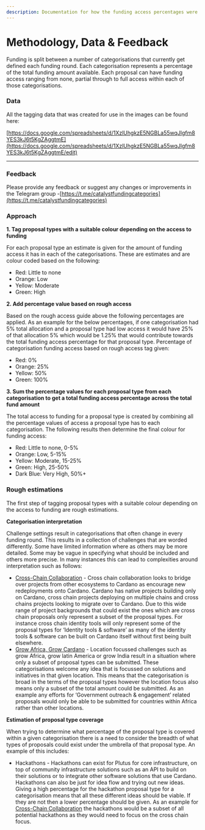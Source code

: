 ```yaml
---
description: Documentation for how the funding access percentages were derived
---
```


# Methodology, Data & Feedback

Funding is split between a number of categorisations that currently get defined each funding round. Each categorisation represents a percentage of the total funding amount available. Each proposal can have funding access ranging from none, partial through to full access within each of those categorisations.



### **Data**

All the tagging data that was created for use in the images can be found here:

[https://docs.google.com/spreadsheets/d/1XzlUhgkzE5NGBLa55wqJlgfm8YES3kJ6t5KgZAggtmE](https://docs.google.com/spreadsheets/d/1XzlUhgkzE5NGBLa55wqJlgfm8YES3kJ6t5KgZAggtmE/edit)

****

### **Feedback**

Please provide any feedback or suggest any changes or improvements in the Telegram group -[https://t.me/catalystfundingcategories](https://t.me/catalystfundingcategories)



### Approach

**1. Tag proposal types with a suitable colour depending on the access to funding**

For each proposal type an estimate is given for the amount of funding access it has in each of the categorisations. These are estimates and are colour coded based on the following:

* Red: Little to none
* Orange: Low
* Yellow: Moderate
* Green: High



**2. Add percentage value based on rough access**

Based on the rough access guide above the following percentages are applied. As an example for the below percentages, if one categorisation had 5% total allocation and a proposal type had low access it would have 25% of that allocation 5% which would be 1.25% that would contribute towards the total funding access percentage for that proposal type. Percentage of categorisation funding access based on rough access tag given:

* Red: 0%
* Orange: 25%
* Yellow: 50%
* Green: 100%



**3. Sum the percentage values for each proposal type from each categorisation to get a total funding access percentage across the total fund amount**

The total access to funding for a proposal type is created by combining all the percentage values of access a proposal type has to each categorisation. The following results then determine the final colour for funding access:

* Red: Little to none, 0-5%
* Orange: Low, 5-15%
* Yellow: Moderate, 15-25%
* Green: High, 25-50%
* Dark Blue: Very High, 50%+



### Rough estimations

The first step of tagging proposal types with a suitable colour depending on the access to funding are rough estimations.



**Categorisation interpretation**

Challenge settings result in categorisations that often change in every funding round. This results in a collection of challenges that are worded differently. Some have limited information where as others may be more detailed. Some may be vague in specifying what should be included and others more precise. In many instances this can lead to complexities around interpretation such as follows:

* [Cross-Chain Collaboration](https://app.ideascale.com/t/UM5UZBunq) - Cross chain collaboration looks to bridge over projects from other ecosystems to Cardano as encourage new redeployments onto Cardano. Cardano has native projects building only on Cardano, cross chain projects deploying on multiple chains and cross chains projects looking to migrate over to Cardano. Due to this wide range of project backgrounds that could exist the ones which are cross chain proposals only represent a subset of the proposal types. For instance cross chain identity tools will only represent some of the proposal types for ‘Identity tools & software’ as many of the identity tools & software can be built on Cardano itself without first being built elsewhere.
* [Grow Africa, Grow Cardano](https://app.ideascale.com/t/UM5UZBuk1) - Location focussed challenges such as grow Africa, grow latin America or grow India result in a situation where only a subset of proposal types can be submitted. These categorisations welcome any idea that is focussed on solutions and initiatives in that given location. This means that the categorisation is broad in the terms of the proposal types however the location focus also means only a subset of the total amount could be submitted. As an example any efforts for ‘Government outreach & engagement’ related proposals would only be able to be submitted for countries within Africa rather than other locations.



**Estimation of proposal type coverage**

When trying to determine what percentage of the proposal type is covered within a given categorisation there is a need to consider the breadth of what types of proposals could exist under the umbrella of that proposal type. An example of this includes:

* Hackathons - Hackathons can exist for Plutus for core infrastructure, on top of community infrastructure solutions such as an API to build on their solutions or to integrate other software solutions that use Cardano. Hackathons can also be just for idea flow and trying out new ideas. Giving a high percentage for the hackathon proposal type for a categorisation means that all these different ideas should be viable. If they are not then a lower percentage should be given. As an example for [Cross-Chain Collaboration](https://app.ideascale.com/t/UM5UZBunq) the hackathons would be a subset of all potential hackathons as they would need to focus on the cross chain focus.
